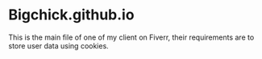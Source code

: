 # Bigchick.github.io


This is the main file of one of my client on Fiverr, their requirements are to store user data using cookies.
